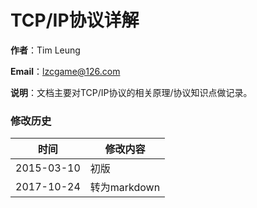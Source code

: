# <span id="title"></span>TCP/IP协议详解

**作者**：Tim Leung

**Email**：<lzcgame@126.com>

**说明**：文档主要对TCP/IP协议的相关原理/协议知识点做记录。

### 修改历史
|时间 | 修改内容 |
| ---- | ----- |
|2015-03-10|初版|
|2017-10-24|转为markdown|